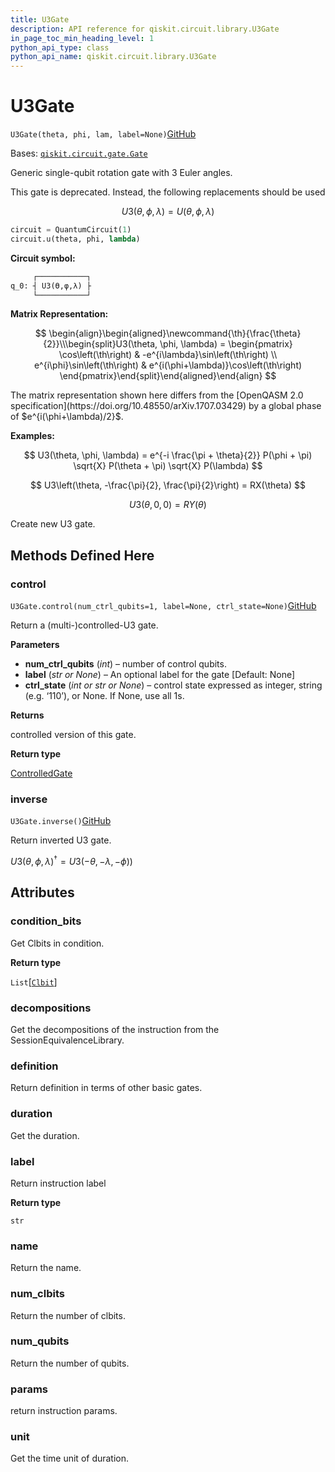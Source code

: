 ```yaml
---
title: U3Gate
description: API reference for qiskit.circuit.library.U3Gate
in_page_toc_min_heading_level: 1
python_api_type: class
python_api_name: qiskit.circuit.library.U3Gate
---
```


# U3Gate

<span id="qiskit.circuit.library.U3Gate" />

`U3Gate(theta, phi, lam, label=None)`[GitHub](https://github.com/qiskit/qiskit/tree/stable/0.41/qiskit/circuit/library/standard_gates/u3.py "view source code")

Bases: [`qiskit.circuit.gate.Gate`](qiskit.circuit.Gate "qiskit.circuit.gate.Gate")

Generic single-qubit rotation gate with 3 Euler angles.

<Admonition title="Warning" type="caution">
  This gate is deprecated. Instead, the following replacements should be used

  $$
  U3(\theta, \phi, \lambda) =  U(\theta, \phi, \lambda)
  $$

  ```python
  circuit = QuantumCircuit(1)
  circuit.u(theta, phi, lambda)
  ```
</Admonition>

**Circuit symbol:**

```python
     ┌───────────┐
q_0: ┤ U3(ϴ,φ,λ) ├
     └───────────┘
```

**Matrix Representation:**

$$
 \begin{align}\begin{aligned}\newcommand{\th}{\frac{\theta}{2}}\\\begin{split}U3(\theta, \phi, \lambda) =
    \begin{pmatrix}
        \cos\left(\th\right)          & -e^{i\lambda}\sin\left(\th\right) \\
        e^{i\phi}\sin\left(\th\right) & e^{i(\phi+\lambda)}\cos\left(\th\right)
    \end{pmatrix}\end{split}\end{aligned}\end{align} 
$$

<Admonition title="Note" type="note">
  The matrix representation shown here differs from the [OpenQASM 2.0 specification](https://doi.org/10.48550/arXiv.1707.03429) by a global phase of $e^{i(\phi+\lambda)/2}$.
</Admonition>

**Examples:**

$$
U3(\theta, \phi, \lambda) = e^{-i \frac{\pi + \theta}{2}} P(\phi + \pi) \sqrt{X}
P(\theta + \pi) \sqrt{X} P(\lambda)
$$

$$
U3\left(\theta, -\frac{\pi}{2}, \frac{\pi}{2}\right) = RX(\theta)
$$

$$
U3(\theta, 0, 0) = RY(\theta)
$$

Create new U3 gate.

## Methods Defined Here

### control

<span id="qiskit.circuit.library.U3Gate.control" />

`U3Gate.control(num_ctrl_qubits=1, label=None, ctrl_state=None)`[GitHub](https://github.com/qiskit/qiskit/tree/stable/0.41/qiskit/circuit/library/standard_gates/u3.py "view source code")

Return a (multi-)controlled-U3 gate.

**Parameters**

*   **num\_ctrl\_qubits** (*int*) – number of control qubits.
*   **label** (*str or None*) – An optional label for the gate \[Default: None]
*   **ctrl\_state** (*int or str or None*) – control state expressed as integer, string (e.g. ‘110’), or None. If None, use all 1s.

**Returns**

controlled version of this gate.

**Return type**

[ControlledGate](qiskit.circuit.ControlledGate "qiskit.circuit.ControlledGate")

### inverse

<span id="qiskit.circuit.library.U3Gate.inverse" />

`U3Gate.inverse()`[GitHub](https://github.com/qiskit/qiskit/tree/stable/0.41/qiskit/circuit/library/standard_gates/u3.py "view source code")

Return inverted U3 gate.

$U3(\theta,\phi,\lambda)^{\dagger} =U3(-\theta,-\lambda,-\phi)$)

## Attributes

<span id="qiskit.circuit.library.U3Gate.condition_bits" />

### condition\_bits

Get Clbits in condition.

**Return type**

`List`\[[`Clbit`](qiskit.circuit.Clbit "qiskit.circuit.classicalregister.Clbit")]

<span id="qiskit.circuit.library.U3Gate.decompositions" />

### decompositions

Get the decompositions of the instruction from the SessionEquivalenceLibrary.

<span id="qiskit.circuit.library.U3Gate.definition" />

### definition

Return definition in terms of other basic gates.

<span id="qiskit.circuit.library.U3Gate.duration" />

### duration

Get the duration.

<span id="qiskit.circuit.library.U3Gate.label" />

### label

Return instruction label

**Return type**

`str`

<span id="qiskit.circuit.library.U3Gate.name" />

### name

Return the name.

<span id="qiskit.circuit.library.U3Gate.num_clbits" />

### num\_clbits

Return the number of clbits.

<span id="qiskit.circuit.library.U3Gate.num_qubits" />

### num\_qubits

Return the number of qubits.

<span id="qiskit.circuit.library.U3Gate.params" />

### params

return instruction params.

<span id="qiskit.circuit.library.U3Gate.unit" />

### unit

Get the time unit of duration.

